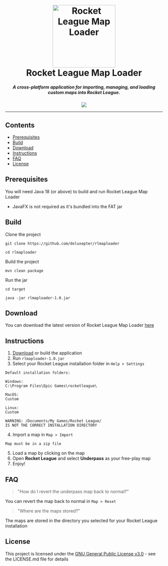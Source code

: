 <h1 align="center">
  <br>
  <a href="http://www.amitmerchant.com/electron-markdownify"><img src="https://i.imgur.com/tUjygyP.png" alt="Rocket League Map Loader" width="200"></a>
  <br>
  Rocket League Map Loader
  <br>
</h1>

<h5 align="center">A cross-platform application for importing, managing, and loading custom maps into Rocket
League.</h5>



<div align="center">
    <img src="https://i.imgur.com/LElU6Ns.png" />
</div>

---

## Contents

- [Prerequisites](#prerequisites)
- [Build](#build)
- [Download](#download)
- [Instructions](#instructions)
- [FAQ](#faq)
- [License](#license)

## Prerequisites

You will need Java 18 (or above) to build and run Rocket League Map Loader

- JavaFX is not required as it's bundled into the FAT jar

## Build

Clone the project

```
git clone https://github.com/deluxepter/rlmaploader

cd rlmaploader
```

Build the project

```
mvn clean package
```

Run the jar

```
cd target

java -jar rlmaploader-1.0.jar
```

## Download

You can download the latest version of Rocket League Map
Loader [here](https://github.com/Deluxepter/rlmaploader/releases)

## Instructions

1. [Download](#download) or build the application
2. Run ```rlmaploader-1.0.jar```
3. Select your Rocket League installation folder in ```Help > Settings```

```
Default installation folders:

Windows:
C:\Program Files\Epic Games\rocketleague\

MacOS:
Custom

Linux:
Custom

WARNING: /Documents/My Games/Rocket League/
IS NOT THE CORRECT INSTALLATION DIRECTORY
```

4. Import a map in ```Map > Import```

```
Map must be in a zip file
```

5. Load a map by clicking on the map
6. Open **Rocket League** and select **Underpass** as your free-play map
7. Enjoy!

## FAQ

> "How do I revert the underpass map back to normal?"

You can revert the map back to normal in ```Map > Reset```

> "Where are the maps stored?"

The maps are stored in the directory you selected for your Rocket League installation

## License

This project is licensed under the [GNU General Public License v3.0](https://www.gnu.org/licenses/gpl-3.0.en.html) - see
the LICENSE.md file for details